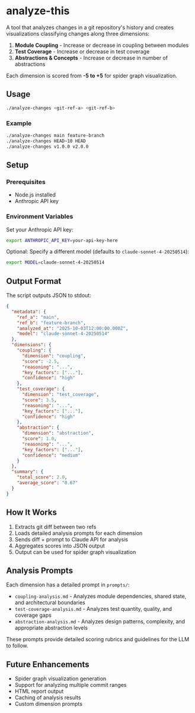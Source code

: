 # analyze-this

A tool that analyzes changes in a git repository's history and creates visualizations classifying changes along three dimensions:

1. **Module Coupling** - Increase or decrease in coupling between modules
2. **Test Coverage** - Increase or decrease in test coverage
3. **Abstractions & Concepts** - Increase or decrease in number of abstractions

Each dimension is scored from **-5 to +5** for spider graph visualization.

## Usage

```bash
./analyze-changes <git-ref-a> <git-ref-b>
```

### Example

```bash
./analyze-changes main feature-branch
./analyze-changes HEAD~10 HEAD
./analyze-changes v1.0.0 v2.0.0
```

## Setup

### Prerequisites

- Node.js installed
- Anthropic API key

### Environment Variables

Set your Anthropic API key:

```bash
export ANTHROPIC_API_KEY=your-api-key-here
```

Optional: Specify a different model (defaults to `claude-sonnet-4-20250514`):

```bash
export MODEL=claude-sonnet-4-20250514
```

## Output Format

The script outputs JSON to stdout:

```json
{
  "metadata": {
    "ref_a": "main",
    "ref_b": "feature-branch",
    "analyzed_at": "2025-10-03T12:00:00.000Z",
    "model": "claude-sonnet-4-20250514"
  },
  "dimensions": {
    "coupling": {
      "dimension": "coupling",
      "score": -2.5,
      "reasoning": "...",
      "key_factors": ["..."],
      "confidence": "high"
    },
    "test_coverage": {
      "dimension": "test_coverage",
      "score": 3.5,
      "reasoning": "...",
      "key_factors": ["..."],
      "confidence": "high"
    },
    "abstraction": {
      "dimension": "abstraction",
      "score": 1.0,
      "reasoning": "...",
      "key_factors": ["..."],
      "confidence": "medium"
    }
  },
  "summary": {
    "total_score": 2.0,
    "average_score": "0.67"
  }
}
```

## How It Works

1. Extracts git diff between two refs
2. Loads detailed analysis prompts for each dimension
3. Sends diff + prompt to Claude API for analysis
4. Aggregates scores into JSON output
5. Output can be used for spider graph visualization

## Analysis Prompts

Each dimension has a detailed prompt in `prompts/`:

- `coupling-analysis.md` - Analyzes module dependencies, shared state, and architectural boundaries
- `test-coverage-analysis.md` - Analyzes test quantity, quality, and coverage gaps
- `abstraction-analysis.md` - Analyzes design patterns, complexity, and appropriate abstraction levels

These prompts provide detailed scoring rubrics and guidelines for the LLM to follow.

## Future Enhancements

- Spider graph visualization generation
- Support for analyzing multiple commit ranges
- HTML report output
- Caching of analysis results
- Custom dimension prompts
